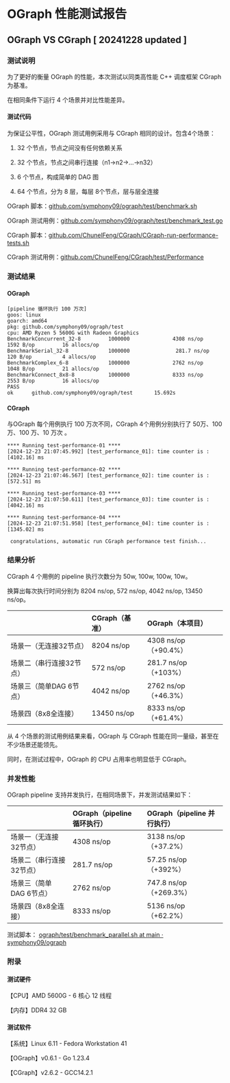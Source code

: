 # OGraph 性能测试报告

## OGraph VS CGraph [ 20241228 updated ]

### 测试说明

为了更好的衡量 OGraph 的性能，本次测试以同类高性能 C++ 调度框架 CGraph 为基准。

在相同条件下运行 4 个场景并对比性能差异。

#### 测试代码

为保证公平性，OGraph 测试用例采用与 CGraph 相同的设计。包含4个场景：

1.  32 个节点，节点之间没有任何依赖关系

2.  32 个节点，节点之间串行连接（n1->n2->...->n32）

3.  6 个节点，构成简单的 DAG 图

4.  64 个节点，分为 8 层，每层 8个节点，层与层全连接

OGraph 脚本：[github.com/symphony09/ograph/test/benchmark.sh](https://github.com/symphony09/ograph/blob/main/test/benchmark.sh)

OGraph 测试用例：[github.com/symphony09/ograph/test/benchmark\_test.go](https://github.com/symphony09/ograph/blob/main/test/benchmark_test.go)

CGraph 脚本：[github.com/ChunelFeng/CGraph/CGraph-run-performance-tests.sh](https://github.com/ChunelFeng/CGraph/blob/main/CGraph-run-performance-tests.sh)

CGraph 测试用例：[github.com/ChunelFeng/CGraph/test/Performance](https://github.com/ChunelFeng/CGraph/tree/main/test/Performance)

### 测试结果

#### OGraph

    [pipeline 循环执行 100 万次]
    goos: linux
    goarch: amd64
    pkg: github.com/symphony09/ograph/test
    cpu: AMD Ryzen 5 5600G with Radeon Graphics         
    BenchmarkConcurrent_32-8         1000000              4308 ns/op            1592 B/op         16 allocs/op
    BenchmarkSerial_32-8             1000000               281.7 ns/op           120 B/op          4 allocs/op
    BenchmarkComplex_6-8             1000000              2762 ns/op            1048 B/op         21 allocs/op
    BenchmarkConnect_8x8-8           1000000              8333 ns/op            2553 B/op         16 allocs/op
    PASS
    ok      github.com/symphony09/ograph/test       15.692s

#### CGraph

与OGraph 每个用例执行 100 万次不同，CGraph 4个用例分别执行了 50万、100 万、100 万、10 万次 。

    **** Running test-performance-01 ****
    [2024-12-23 21:07:45.992] [test_performance_01]: time counter is : [4102.16] ms
     
    **** Running test-performance-02 ****
    [2024-12-23 21:07:46.567] [test_performance_02]: time counter is : [572.51] ms
     
    **** Running test-performance-03 ****
    [2024-12-23 21:07:50.611] [test_performance_03]: time counter is : [4042.16] ms
     
    **** Running test-performance-04 ****
    [2024-12-23 21:07:51.958] [test_performance_04]: time counter is : [1345.02] ms
     
     congratulations, automatic run CGraph performance test finish...

### 结果分析

CGraph 4 个用例的 pipeline 执行次数分为 50w, 100w, 100w, 10w。

换算出每次执行时间分别为 8204 ns/op, 572 ns/op, 4042 ns/op, 13450 ns/op。

|                | CGraph（基准）  | OGraph（本项目）        |
| :------------- | :---------- | :----------------- |
| 场景一（无连接32节点）   | 8204 ns/op  | 4308 ns/op（+90.4%） |
| 场景二（串行连接32节点）  | 572 ns/op   | 281.7 ns/op（+103%） |
| 场景三（简单DAG 6节点） | 4042 ns/op  | 2762 ns/op（+46.3%） |
| 场景四（8x8全连接）    | 13450 ns/op | 8333 ns/op（+61.4%） |

从 4 个场景的测试用例结果来看，OGraph 与 CGraph 性能在同一量级，甚至在不少场景还能领先。

同时，在测试过程中，OGraph 的 CPU 占用率也明显低于 CGraph。

### 并发性能

OGraph pipeline 支持并发执行，在相同场景下，并发测试结果如下：

|                | OGraph（pipeline 循环执行） | OGraph（pipeline 并行执行） |
| :------------- | :-------------------- | :-------------------- |
| 场景一（无连接32节点）   | 4308 ns/op            | 3138 ns/op（+37.2%）    |
| 场景二（串行连接32节点）  | 281.7 ns/op           | 57.25 ns/op（+392%）    |
| 场景三（简单DAG 6节点） | 2762 ns/op            | 747.8 ns/op（+269.3%）  |
| 场景四（8x8全连接）    | 8333 ns/op            | 5136 ns/op（+62.2%）    |

测试脚本： [ograph/test/benchmark\_parallel.sh at main · symphony09/ograph](https://github.com/symphony09/ograph/blob/main/test/benchmark_parallel.sh)

### 附录

#### 测试硬件

【CPU】AMD 5600G - 6 核心 12 线程

【内存】DDR4 32 GB

#### 测试软件

【系统】Linux 6.11 - Fedora Workstation 41

【OGraph】v0.6.1 - Go 1.23.4

【CGraph】v2.6.2 - GCC14.2.1
